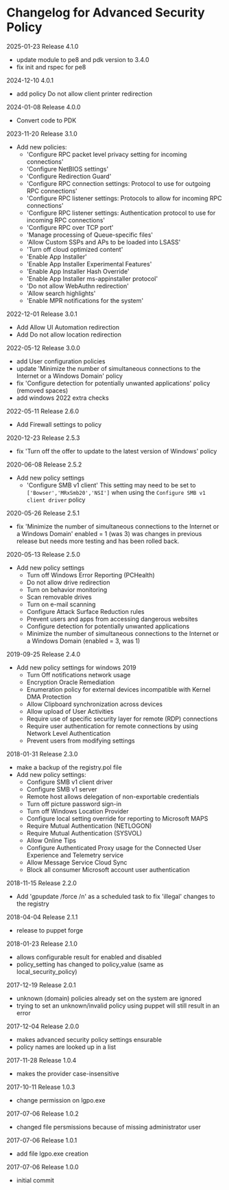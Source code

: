 # Changelog for Advanced Security Policy

2025-01-23 Release 4.1.0

- update module to pe8 and pdk version to 3.4.0
- fix init and rspec for pe8

2024-12-10 4.0.1

- add policy Do not allow client printer redirection

2024-01-08 Release 4.0.0

- Convert code to PDK

2023-11-20 Release 3.1.0

- Add new policies:
  - 'Configure RPC packet level privacy setting for incoming connections'
  - 'Configure NetBIOS settings'
  - 'Configure Redirection Guard'
  - 'Configure RPC connection settings: Protocol to use for outgoing RPC connections'
  - 'Configure RPC listener settings: Protocols to allow for incoming RPC connections'
  - 'Configure RPC listener settings: Authentication protocol to use for incoming RPC connections'
  - 'Configure RPC over TCP port'
  - 'Manage processing of Queue-specific files'
  - 'Allow Custom SSPs and APs to be loaded into LSASS'
  - 'Turn off cloud optimized content'
  - 'Enable App Installer'
  - 'Enable App Installer Experimental Features'
  - 'Enable App Installer Hash Override'
  - 'Enable App Installer ms-appinstaller protocol'
  - 'Do not allow WebAuthn redirection'
  - 'Allow search highlights'
  - 'Enable MPR notifications for the system'

2022-12-01 Release 3.0.1

- Add Allow UI Automation redirection
- Add Do not allow location redirection

2022-05-12 Release 3.0.0

- add User configuration policies
- update 'Minimize the number of simultaneous connections to the Internet or a Windows Domain' policy 
- fix 'Configure detection for potentially unwanted applications' policy (removed spaces)
- add windows 2022 extra checks

2022-05-11 Release 2.6.0

- Add Firewall settings to policy

2020-12-23 Release 2.5.3

- fix 'Turn off the offer to update to the latest version of Windows' policy

2020-06-08 Release 2.5.2

- Add new policy settings
  - 'Configure SMB v1 client'
This setting may need to be set to `['Bowser','MRxSmb20','NSI']` when using the `Configure SMB v1 client driver` policy

2020-05-26 Release 2.5.1

- fix 'Minimize the number of simultaneous connections to the Internet or a Windows Domain'
  enabled = 1 (was 3)
  was changes in previous release but needs more testing and has been rolled back.

2020-05-13 Release 2.5.0

- Add new policy settings
  - Turn off Windows Error Reporting (PCHealth)
  - Do not allow drive redirection
  - Turn on behavior monitoring
  - Scan removable drives
  - Turn on e-mail scanning
  - Configure Attack Surface Reduction rules
  - Prevent users and apps from accessing dangerous websites
  - Configure detection for potentially unwanted applications
  - Minimize the number of simultaneous connections to the Internet or a Windows Domain (enabled = 3, was 1)

2019-09-25 Release 2.4.0

- Add new policy settings for windows 2019
  - Turn Off notifications network usage
  - Encryption Oracle Remediation
  - Enumeration policy for external devices incompatible with Kernel DMA Protection
  - Allow Clipboard synchronization across devices
  - Allow upload of User Activities
  - Require use of specific security layer for remote (RDP) connections
  - Require user authentication for remote connections by using Network Level Authentication
  - Prevent users from modifying settings

2018-01-31 Release 2.3.0

- make a backup of the registry.pol file
- Add new policy settings:
  - Configure SMB v1 client driver
  - Configure SMB v1 server
  - Remote host allows delegation of non-exportable credentials
  - Turn off picture password sign-in
  - Turn off Windows Location Provider
  - Configure local setting override for reporting to Microsoft MAPS
  - Require Mutual Authentication (NETLOGON)
  - Require Mutual Authentication (SYSVOL)
  - Allow Online Tips
  - Configure Authenticated Proxy usage for the Connected User Experience and Telemetry service
  - Allow Message Service Cloud Sync
  - Block all consumer Microsoft account user authentication

2018-11-15 Release 2.2.0

- Add 'gpupdate /force /n' as a scheduled task to fix 'illegal' changes to the registry

2018-04-04 Release 2.1.1

- release to puppet forge

2018-01-23 Release 2.1.0

- allows configurable result for enabled and disabled
- policy_setting has changed to policy_value (same as local_security_policy)

2017-12-19 Release 2.0.1

- unknown (domain) policies already set on the system are ignored
- trying to set an unknown/invalid policy using puppet will still result in an error

2017-12-04 Release 2.0.0

- makes advanced security policy settings ensurable
- policy names are looked up in a list

2017-11-28 Release 1.0.4

- makes the provider case-insensitive

2017-10-11 Release 1.0.3

- change permission on lgpo.exe

2017-07-06 Release 1.0.2

- changed file persmissions because of missing administrator user

2017-07-06 Release 1.0.1

- add file lgpo.exe creation

2017-07-06 Release 1.0.0

- initial commit
